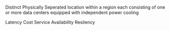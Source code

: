 Distinct  Physically Seperated location within a region 
each consisting of one or more data centers
equipped with independent power cooling


Latency 
Cost
Service Availability
Resilency
